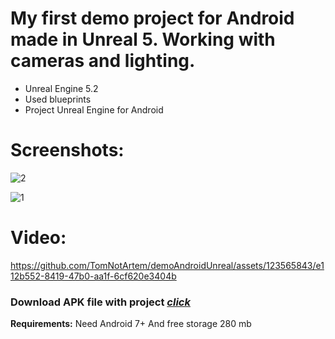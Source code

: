 # My first demo project for Android made in Unreal 5. Working with cameras and lighting.
* Unreal Engine 5.2
* Used blueprints
* Project Unreal Engine for Android

# Screenshots:
![2](https://github.com/TomNotArtem/demoAndroidUnreal/assets/123565843/8e0768bf-26c9-4a69-8f77-8514c0f6d46d)

![1](https://github.com/TomNotArtem/demoAndroidUnreal/assets/123565843/9417ea09-d3cc-477e-a3e4-fbfe4bf46297)

# Video:
https://github.com/TomNotArtem/demoAndroidUnreal/assets/123565843/e112b552-8419-47b0-aa1f-6cf620e3404b


### Download APK file with project [*click*](https://drive.google.com/file/d/1mADoS8AluvOqfsuoRFu90Yh6twGrttkc/view?usp=sharing)

**Requirements:**
Need Android 7+
And free storage 280 mb

